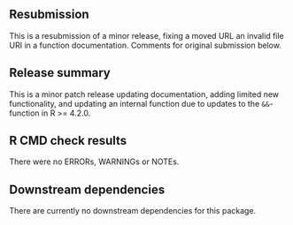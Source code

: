 ## Resubmission

This is a resubmission of a minor release, fixing a moved URL an invalid file
URI in a function documentation. Comments for original submission below.

## Release summary

This is a minor patch release updating documentation, adding limited new
functionality, and updating an internal function due to updates to the
`&&`-function in R >= 4.2.0.

## R CMD check results

There were no ERRORs, WARNINGs or NOTEs.

## Downstream dependencies

There are currently no downstream dependencies for this package.
